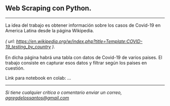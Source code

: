 ## Web Scraping con Python. 

--- 

La idea del trabajo es obtener información sobre los casos de Covid-19 en America Latina 
    desde la página Wikipedia. <br>
    <br>
     *( url: https://en.wikipedia.org/w/index.php?title=Template:COVID-19_testing_by_country ).*  <br>
    <br>
    En dicha página habrá una tabla con datos de Covid-19 de varios paises. El trabajo consiste en capturar esos 
    datos y filtrar según los paises en cuestión. <br>
    
 
Link para notebook en colab: ... 
   

--- 

*Si tiene cualquier crítica o comentario enviar un correo, agregdelossantos@gmail.com*


